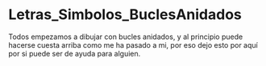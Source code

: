 # Letras_Simbolos_BuclesAnidados
Todos empezamos a dibujar con bucles anidados, 
y al principio puede hacerse cuesta arriba como me ha pasado a mi,
por eso dejo esto por aquí por si puede ser de ayuda para alguien.
